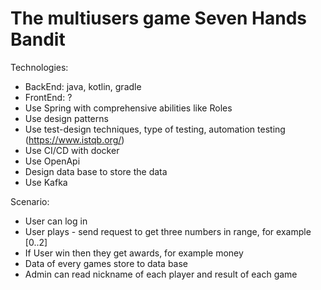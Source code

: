 # The multiusers game Seven Hands Bandit

Technologies:
- BackEnd: java, kotlin, gradle
- FrontEnd: ?
- Use Spring with comprehensive abilities like Roles 
- Use design patterns
- Use test-design techniques, type of testing, automation testing (https://www.istqb.org/)
- Use CI/CD with docker
- Use OpenApi
- Design data base to store the data
- Use Kafka

Scenario:
- User can log in
- User plays - send request to get three numbers in range, for example [0..2]
- If User win then they get awards, for example money
- Data of every games store to data base
- Admin can read nickname of each player and result of each game
